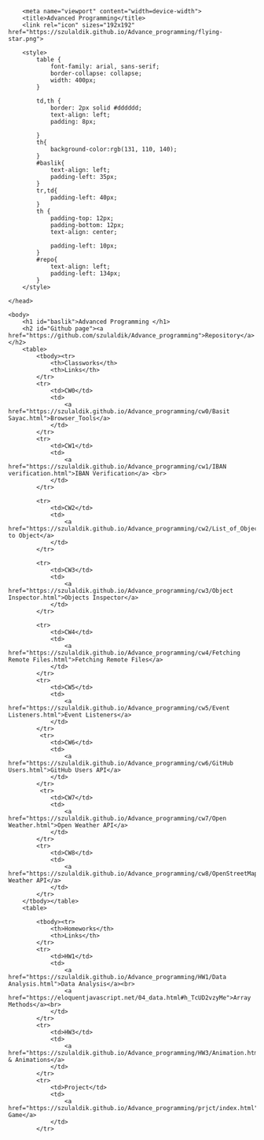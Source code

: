 <!DOCTYPE html>
<html><head><meta http-equiv="Content-Type" content="text/html; charset=UTF-8">
        
        <meta name="viewport" content="width=device-width">
        <title>Advanced Programming</title>
        <link rel="icon" sizes="192x192" href="https://szulaldik.github.io/Advance_programming/flying-star.png">
            
        <style>
            table {
                font-family: arial, sans-serif;
                border-collapse: collapse;
                width: 400px;
            }

            td,th {
                border: 2px solid #dddddd;
                text-align: left;
                padding: 8px;
                
            }
            th{
                background-color:rgb(131, 110, 140);
            }
            #baslik{
                text-align: left;
                padding-left: 35px;
            }
            tr,td{
                padding-left: 40px;
            }
            th {
                padding-top: 12px;
                padding-bottom: 12px;
                text-align: center;
                
                padding-left: 10px;
            }
            #repo{
                text-align: left;
                padding-left: 134px;
            }
        </style>

    </head>

    <body>
        <h1 id="baslik">Advanced Programming </h1> 
        <h2 id="Github page"><a href="https://github.com/szulaldik/Advance_programming">Repository</a></h2>
        <table>
            <tbody><tr>
                <th>Classworks</th>
                <th>Links</th>
            </tr>
            <tr>
                <td>CW0</td>
                <td>
                    <a href="https://szulaldik.github.io/Advance_programming/cw0/Basit Sayac.html">Browser_Tools</a>                    
                </td>
            </tr>
            <tr>
                <td>CW1</td>
                <td>
                    <a href="https://szulaldik.github.io/Advance_programming/cw1/IBAN verification.html">IBAN Verification</a> <br>
                </td>
            </tr>

            <tr>
                <td>CW2</td>
                <td>
                    <a href="https://szulaldik.github.io/Advance_programming/cw2/List_of_Objects.html">Text to Object</a>
                </td>
            </tr>

            <tr>
                <td>CW3</td>
                <td>
                    <a href="https://szulaldik.github.io/Advance_programming/cw3/Object Inspector.html">Objects Inspector</a>
                </td>
            </tr>   

            <tr>
                <td>CW4</td>
                <td>
                    <a href="https://szulaldik.github.io/Advance_programming/cw4/Fetching Remote Files.html">Fetching Remote Files</a>
                </td>
            </tr> 
            <tr>
                <td>CW5</td>
                <td>
                    <a href="https://szulaldik.github.io/Advance_programming/cw5/Event Listeners.html">Event Listeners</a>
                </td>
            </tr>
             <tr>
                <td>CW6</td>
                <td>
                    <a href="https://szulaldik.github.io/Advance_programming/cw6/GitHub Users.html">GitHub Users API</a>
                </td>
            </tr> 
             <tr>
                <td>CW7</td>
                <td>
                    <a href="https://szulaldik.github.io/Advance_programming/cw7/Open Weather.html">Open Weather API</a>
                </td>
            </tr>
            <tr>
                <td>CW8</td>
                <td>
                    <a href="https://szulaldik.github.io/Advance_programming/cw8/OpenStreetMap.html">Open Weather API</a>
                </td>
            </tr> 
        </tbody></table>
        <table>
            
            <tbody><tr>
                <th>Homeworks</th>
                <th>Links</th>
            </tr>
            <tr>
                <td>HW1</td>
                <td>
                    <a href="https://szulaldik.github.io/Advance_programming/HW1/Data Analysis.html">Data Analysis</a><br>
                    <a href="https://eloquentjavascript.net/04_data.html#h_TcUD2vzyMe">Array Methods</a><br>
                </td>
            </tr>
            <tr>
                <td>HW3</td>
                <td>
                    <a href="https://szulaldik.github.io/Advance_programming/HW3/Animation.html">Fetch & Animations</a>
                </td>
            </tr>
            <tr>
                <td>Project</td>
                <td>
                    <a href="https://szulaldik.github.io/Advance_programming/prjct/index.html">Memory Game</a>
                </td>
            </tr>
</body></html>
